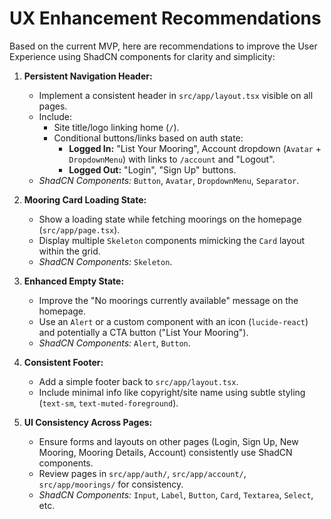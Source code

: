 # UX Enhancement Recommendations

Based on the current MVP, here are recommendations to improve the User Experience using ShadCN components for clarity and simplicity:

1.  **Persistent Navigation Header:**

    - Implement a consistent header in `src/app/layout.tsx` visible on all pages.
    - Include:
      - Site title/logo linking home (`/`).
      - Conditional buttons/links based on auth state:
        - **Logged In:** "List Your Mooring", Account dropdown (`Avatar` + `DropdownMenu`) with links to `/account` and "Logout".
        - **Logged Out:** "Login", "Sign Up" buttons.
    - _ShadCN Components:_ `Button`, `Avatar`, `DropdownMenu`, `Separator`.

2.  **Mooring Card Loading State:**

    - Show a loading state while fetching moorings on the homepage (`src/app/page.tsx`).
    - Display multiple `Skeleton` components mimicking the `Card` layout within the grid.
    - _ShadCN Components:_ `Skeleton`.

3.  **Enhanced Empty State:**

    - Improve the "No moorings currently available" message on the homepage.
    - Use an `Alert` or a custom component with an icon (`lucide-react`) and potentially a CTA button ("List Your Mooring").
    - _ShadCN Components:_ `Alert`, `Button`.

4.  **Consistent Footer:**

    - Add a simple footer back to `src/app/layout.tsx`.
    - Include minimal info like copyright/site name using subtle styling (`text-sm`, `text-muted-foreground`).

5.  **UI Consistency Across Pages:**
    - Ensure forms and layouts on other pages (Login, Sign Up, New Mooring, Mooring Details, Account) consistently use ShadCN components.
    - Review pages in `src/app/auth/`, `src/app/account/`, `src/app/moorings/` for consistency.
    - _ShadCN Components:_ `Input`, `Label`, `Button`, `Card`, `Textarea`, `Select`, etc.
